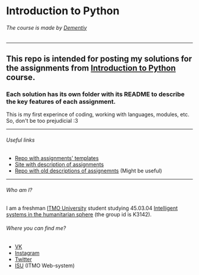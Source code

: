 # Introduction to Python
###### The course is made by [Dementiy](https://github.com/Dementiy)
---
## This repo is intended for posting my solutions for the assignments from [Introduction to Python](https://dementiy.github.io/) course.
### Each solution has its own folder with its README to describe the key features of each assignment.
This is my first experince of coding, working with languages, modules, etc. So, don't be too prejudicial :3

---
###### Useful links
* [Repo with assignments' templates](https://github.com/Dementiy/pybook-assignments)
* [Site with description of assignments](https://dementiy.github.io/)
* [Repo with old descriptions of assignemnts](https://github.com/Dementiy/old-Dementiy.github.io/tree/source/_posts) (Might be useful)
---

###### Who am I?
I am a freshman [ITMO University](https://itmo.ru/ru/) student studying 45.03.04 [Intelligent systems in the humanitarian sphere](https://abit.itmo.ru/program/13275/) (the group id is K3142).
###### Where you can find me?
* [VK](https://vk.com/alexanderlakiza)
* [Instagram](https://www.instagram.com/alexanderlakiza/)
* [Twitter](https://twitter.com/alexlakiza)
* [ISU](https://isu.ifmo.ru/pls/apex/f?p=2437:7:111501743027407:::::) (ITMO Web-system)
